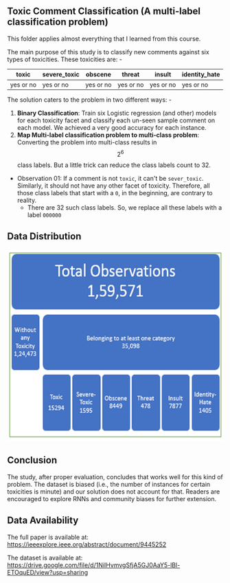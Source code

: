 ## Toxic Comment Classification (A multi-label classification problem)

This folder applies almost everything that I learned from this course.

The main purpose of this study is to classify new comments against six types of toxicities. These toxicities are: -

| toxic     | severe_toxic | obscene   | threat    | insult    | identity_hate |
| --------- | ------------ | --------- | --------- | --------- | ------------- |
| yes or no | yes or no    | yes or no | yes or no | yes or no | yes or no     |

The solution caters to the problem in two different ways: -

1. **Binary Classification**: Train six Logistic regression (and other) models for each toxicity facet and classify each un-seen sample comment on each model. We achieved a very good accuracy for each instance.
2.  **Map Multi-label classification problem to multi-class problem**: Converting the problem into multi-class results in $$2^6$$ class labels. But a little trick can reduce the class labels count to 32.  
   - Observation 01: If a comment is not `toxic`, it can't be `sever_toxic`. Similarly, it should not have any other facet of toxicity. Therefore, all those class labels that start with a `0`, in the beginning, are contrary to reality. 
     - There are 32 such class labels. So, we replace all these labels with a label `000000`

## Data Distribution

![Dataset distribution](Dataset-distribution.png)

## Conclusion

The study, after proper evaluation, concludes that works well for this kind of problem. The dataset is biased (i.e., the number of instances for certain toxicities is minute) and our solution does not account for that. Readers are encouraged to explore RNNs and community biases for further extension.

## Data Availability 

The full paper is available at: https://ieeexplore.ieee.org/abstract/document/9445252

The dataset is available at: https://drive.google.com/file/d/1NiIHvmvgSfjA5GJ0AaY5-lBl-ETOquED/view?usp=sharing

